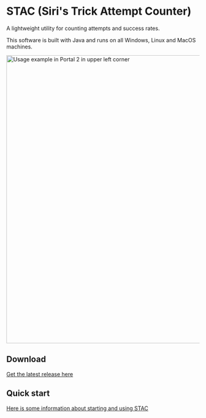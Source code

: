 # STAC (Siri's Trick Attempt Counter)
A lightweight utility for counting attempts and success rates.

This software is built with Java and runs on all Windows, Linux and MacOS machines.

<img src="https://www.siriusgg.com/res/graphics/stac/portal_ingame_obs.png" alt="Usage example in Portal 2 in upper left corner" width="752"/>

## Download

[Get the latest release here](https://github.com/JGC-Sirius/siris-trick-attempt-counter/releases/latest)

## Quick start

[Here is some information about starting and using STAC](./HOW_TO.md)
